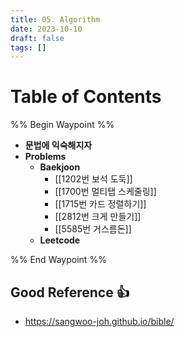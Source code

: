 ```yaml
---
title: 05. Algorithm
date: 2023-10-10
draft: false
tags: []
---
```

# Table of Contents
%% Begin Waypoint %%
- **문법에 익숙해지자**
- **Problems**
	- **Baekjoon**
		- [[1202번 보석 도둑]]
		- [[1700번 멀티탭 스케줄링]]
		- [[1715번 카드 정렬하기]]
		- [[2812번 크게 만들기]]
		- [[5585번 거스름돈]]
	- **Leetcode**

%% End Waypoint %%


## Good Reference 👍
- https://sangwoo-joh.github.io/bible/